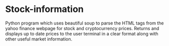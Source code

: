 # Stock-information
Python program which uses beautiful soup to parse the HTML tags from the yahoo finance webpage for stock and cryptocurrency prices.
Returns and displays up to date prices to the user terminal in a clear format along with other useful market information. 
